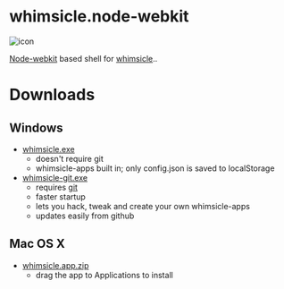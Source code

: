 whimsicle.node-webkit
=====================
![icon](https://raw.github.com/bodhiBit/whimsicle.node-webkit/master/src/icons/icon128.png)

[Node-webkit](https://github.com/rogerwang/node-webkit) based
shell for [whimsicle](https://github.com/bodhiBit/whimsicle-apps)..

Downloads
=========

Windows
-------
 - [whimsicle.exe](https://www.dropbox.com/s/akyntv9eci9cdct/whimsicle.exe)
    - doesn't require git
    - whimsicle-apps built in; only config.json is saved to localStorage
 - [whimsicle-git.exe](https://www.dropbox.com/s/x22kw7ow0153xaw/whimsicle-git.exe)
    - requires [git](http://git-scm.com/)
    - faster startup
    - lets you hack, tweak and create your own whimsicle-apps
    - updates easily from github

Mac OS X
--------
 - [whimsicle.app.zip](https://www.dropbox.com/s/iochbp1xoeqv2kt/whimsicle.app.zip)
    - drag the app to Applications to install

